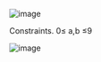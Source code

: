 ![image](https://user-images.githubusercontent.com/35569652/49266566-03c23400-f49a-11e8-93d1-aceb3974d939.png)

Constraints. 0≤ a,b ≤9

![image](https://user-images.githubusercontent.com/35569652/49266620-3e2bd100-f49a-11e8-8996-d8d1ffa59d20.png)
